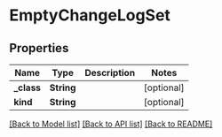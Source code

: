 # EmptyChangeLogSet

## Properties
Name | Type | Description | Notes
------------ | ------------- | ------------- | -------------
**_class** | **String** |  | [optional] 
**kind** | **String** |  | [optional] 

[[Back to Model list]](../README.md#documentation-for-models) [[Back to API list]](../README.md#documentation-for-api-endpoints) [[Back to README]](../README.md)


